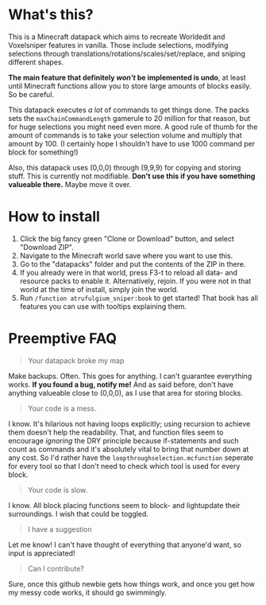 What's this?
======
This is a Minecraft datapack which aims to recreate Worldedit and Voxelsniper features in vanilla. Those include selections, modifying selections through translations/rotations/scales/set/replace, and sniping different shapes.

**The main feature that definitely _won't_ be implemented is undo**, at least until Minecraft functions allow you to store large amounts of blocks easily. So be careful.

This datapack executes _a lot_ of commands to get things done. The packs sets the ```maxChainCommandLength``` gamerule to 20 million for that reason, but for huge selections you might need even more. A good rule of thumb for the amount of commands is to take your selection volume and multiply that amount by 100. (I certainly hope I shouldn't have to use 1000 command per block for something!)

Also, this datapack uses (0,0,0) through (9,9,9) for copying and storing stuff. This is currently not modifiable. **Don't use this if you have something valueable there.** Maybe move it over.

How to install
======

1. Click the big fancy green "Clone or Download" button, and select "Download ZIP".
2. Navigate to the Minecraft world save where you want to use this.
3. Go to the "datapacks" folder and put the contents of the ZIP in there.
4. If you already were in that world, press F3-t to reload all data- and resource packs to enable it. Alternatively, rejoin. If you were not in that world at the time of install, simply join the world.
5. Run ```/function atrufulgium_sniper:book``` to get started! That book has all features you can use with tooltips explaining them.

Preemptive FAQ
=====
>Your datapack broke my map

Make backups. Often. This goes for anything. I can't guarantee everything works. **If you found a bug, notify me!** And as said before, don't have anything valueable close to (0,0,0), as I use that area for storing blocks.

>Your code is a mess.

I know. It's hilarious not having loops explicitly; using recursion to achieve them doesn't help the readability. That, and function files seem to encourage _ignoring_ the DRY principle because if-statements and such count as commands and it's absolutely vital to bring that number down at any cost. So I'd rather have the ```loopthroughselection.mcfunction``` seperate for every tool so that I don't need to check which tool is used for every block.

>Your code is slow.

I know. All block placing functions seem to block- and lightupdate their surroundings. I wish that could be toggled.

>I have a suggestion

Let me know! I can't have thought of everything that anyone'd want, so input is appreciated!

>Can I contribute?

Sure, once this github newbie gets how things work, and once you get how my messy code works, it should go swimmingly.